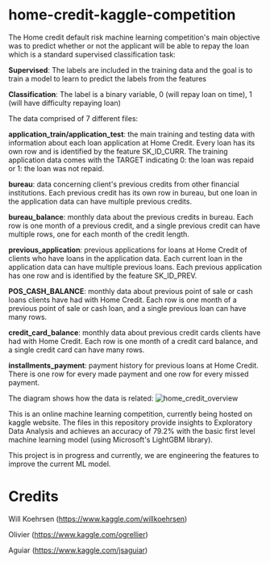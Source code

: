 # home-credit-kaggle-competition
The Home credit default risk machine learning competition's main objective was to predict whether or not the applicant will be able to repay the loan which is a standard supervised classification task:

<b>Supervised</b>: The labels are included in the training data and the goal is to train a model to learn to predict the labels from the features

<b>Classification</b>: The label is a binary variable, 0 (will repay loan on time), 1 (will have difficulty repaying loan)

The data comprised of 7 different files:

<b>application_train/application_test</b>: the main training and testing data with information about each loan application at Home Credit. Every loan has its own row and is identified by the feature SK_ID_CURR. The training application data comes with the TARGET indicating 0: the loan was repaid or 1: the loan was not repaid.

<b>bureau</b>: data concerning client's previous credits from other financial institutions. Each previous credit has its own row in bureau, but one loan in the application data can have multiple previous credits.

<b>bureau_balance</b>: monthly data about the previous credits in bureau. Each row is one month of a previous credit, and a single previous credit can have multiple rows, one for each month of the credit length.

<b>previous_application</b>: previous applications for loans at Home Credit of clients who have loans in the application data. Each current loan in the application data can have multiple previous loans. Each previous application has one row and is identified by the feature SK_ID_PREV.

<b>POS_CASH_BALANCE</b>: monthly data about previous point of sale or cash loans clients have had with Home Credit. Each row is one month of a previous point of sale or cash loan, and a single previous loan can have many rows.

<b>credit_card_balance</b>: monthly data about previous credit cards clients have had with Home Credit. Each row is one month of a credit card balance, and a single credit card can have many rows.

<b>installments_payment</b>: payment history for previous loans at Home Credit. There is one row for every made payment and one row for every missed payment.


The diagram shows how the data is related:
![home_credit_overview](https://user-images.githubusercontent.com/25699909/44066384-a75d01cc-9f35-11e8-84a8-fe60cbeedfcf.PNG)

This is an online machine learning competition, currently being hosted on kaggle website. The files in this repository provide insights to 
Exploratory Data Analysis and achieves an accuracy of 79.2% with the basic first level machine learning model 
(using Microsoft's LightGBM library).

This project is in progress and currently, we are engineering the features to improve the current ML model.  

# Credits 
Will Koehrsen (https://www.kaggle.com/willkoehrsen)

Olivier (https://www.kaggle.com/ogrellier)

Aguiar (https://www.kaggle.com/jsaguiar)
